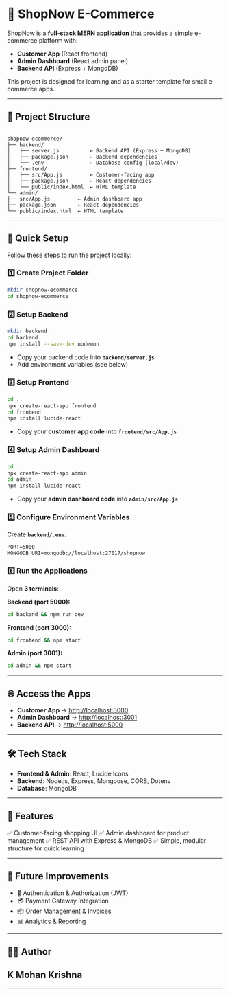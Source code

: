 
# 🛒 ShopNow E-Commerce

ShopNow is a **full-stack MERN application** that provides a simple e-commerce platform with:
- **Customer App** (React frontend)  
- **Admin Dashboard** (React admin panel)  
- **Backend API** (Express + MongoDB)  

This project is designed for learning and as a starter template for small e-commerce apps.

---

## 📁 Project Structure

```

shopnow-ecommerce/
├── backend/
│   ├── server.js          ← Backend API (Express + MongoDB)
│   ├── package.json       ← Backend dependencies
│   └── .env               ← Database config (local/dev)
├── frontend/
│   ├── src/App.js         ← Customer-facing app
│   ├── package.json       ← React dependencies
│   └── public/index.html  ← HTML template
└── admin/
├── src/App.js         ← Admin dashboard app
├── package.json       ← React dependencies
└── public/index.html  ← HTML template

````

---

## 🚀 Quick Setup

Follow these steps to run the project locally:

### 1️⃣ Create Project Folder
```bash
mkdir shopnow-ecommerce
cd shopnow-ecommerce
````

### 2️⃣ Setup Backend

```bash
mkdir backend
cd backend
npm install --save-dev nodemon
```

* Copy your backend code into **`backend/server.js`**
* Add environment variables (see below)

### 3️⃣ Setup Frontend

```bash
cd ..
npx create-react-app frontend
cd frontend
npm install lucide-react
```

* Copy your **customer app code** into **`frontend/src/App.js`**

### 4️⃣ Setup Admin Dashboard

```bash
cd ..
npx create-react-app admin
cd admin
npm install lucide-react
```

* Copy your **admin dashboard code** into **`admin/src/App.js`**

### 5️⃣ Configure Environment Variables

Create **`backend/.env`**:

```env
PORT=5000
MONGODB_URI=mongodb://localhost:27017/shopnow
```

### 6️⃣ Run the Applications

Open **3 terminals**:

**Backend (port 5000):**

```bash
cd backend && npm run dev
```

**Frontend (port 3000):**

```bash
cd frontend && npm start
```

**Admin (port 3001):**

```bash
cd admin && npm start
```

---

## 🌐 Access the Apps

* **Customer App** → [http://localhost:3000](http://localhost:3000)
* **Admin Dashboard** → [http://localhost:3001](http://localhost:3001)
* **Backend API** → [http://localhost:5000](http://localhost:5000)

---

## 🛠 Tech Stack

* **Frontend & Admin**: React, Lucide Icons
* **Backend**: Node.js, Express, Mongoose, CORS, Dotenv
* **Database**: MongoDB

---

## 📌 Features

✅ Customer-facing shopping UI
✅ Admin dashboard for product management
✅ REST API with Express & MongoDB
✅ Simple, modular structure for quick learning

---

## 📖 Future Improvements

* 🔑 Authentication & Authorization (JWT)
* 💳 Payment Gateway Integration
* 📦 Order Management & Invoices
* 📊 Analytics & Reporting

---

## 👨‍💻 Author

## K Mohan Krishna

---

